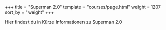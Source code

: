 +++
title = "Superman 2.0"
template = "courses/page.html"
weight = 1207
sort_by = "weight"
+++

Hier findest du in Kürze Informationen zu Superman 2.0
